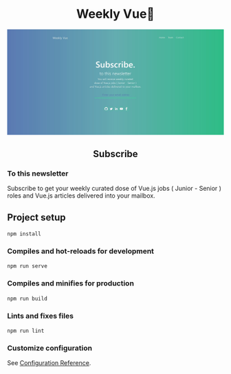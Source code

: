 <div align="center">
  <h1>Weekly Vue👋</h1>
</div>

![Weekly Vue design ](./src/assets/weekly-vue.JPG)

<div align="center">
  <h2>Subscribe</h2>
</div>

### To this newsletter


Subscribe to get your weekly curated dose of Vue.js jobs ( Junior - Senior ) roles and Vue.js articles delivered into your mailbox.





## Project setup
```
npm install
```

### Compiles and hot-reloads for development
```
npm run serve
```

### Compiles and minifies for production
```
npm run build
```

### Lints and fixes files
```
npm run lint
```

### Customize configuration
See [Configuration Reference](https://v3.vuejs.org/).
